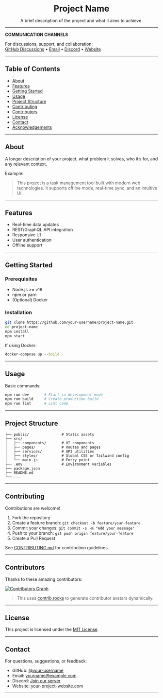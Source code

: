 <p align="center"><strong><span style="font-size: 28px;">Project Name</span></strong></p>
<p align="center">A brief description of the project and what it aims to achieve.</p>


---

**COMMUNICATION CHANNELS**

For discussions, support, and collaboration:
<br>
<a href="https://github.com/your-org/your-repo/discussions">GitHub Discussions</a> • 
<a href="mailto:yourname@example.com">Email</a> • 
<a href="https://discord.gg/your-invite">Discord</a> • 
<a href="https://your-project-website.com">Website</a>


---

## Table of Contents

- [About](#about)
- [Features](#features)
- [Getting Started](#getting-started)
- [Usage](#usage)
- [Project Structure](#project-structure)
- [Contributing](#contributing)
- [Contributors](#contributors)
- [License](#license)
- [Contact](#contact)
- [Acknowledgements](#acknowledgements)

---

## About

A longer description of your project, what problem it solves, who it’s for, and any relevant context.

Example:

> This project is a task management tool built with modern web technologies. It supports offline mode, real-time sync, and an intuitive UI.

---

## Features

- Real-time data updates
- REST/GraphQL API integration
- Responsive UI
- User authentication
- Offline support

---

## Getting Started

### Prerequisites

- Node.js >= v18
- npm or yarn
- (Optional) Docker

### Installation

```bash
git clone https://github.com/your-username/project-name.git
cd project-name
npm install
npm start
````

If using Docker:

```bash
docker-compose up --build
```

---

## Usage

Basic commands:

```bash
npm run dev       # Start in development mode
npm run build     # Create production build
npm run lint      # Lint code
```

---

## Project Structure

```plaintext
├── public/               # Static assets
├── src/
│   ├── components/       # UI components
│   ├── pages/            # Routes and pages
│   ├── services/         # API utilities
│   ├── styles/           # Global CSS or Tailwind config
│   └── main.js           # Entry point
├── .env                  # Environment variables
├── package.json
├── README.md
└── ...
```

---

## Contributing

Contributions are welcome!

1. Fork the repository
2. Create a feature branch:
   `git checkout -b feature/your-feature`
3. Commit your changes:
   `git commit -s -m "Add your message"`
4. Push to your branch:
   `git push origin feature/your-feature`
5. Create a Pull Request

See [CONTRIBUTING.md](CONTRIBUTING.md) for contribution guidelines.

---

## Contributors

Thanks to these amazing contributors:

<a href="https://github.com/OpenLake/Knowledge-Sharing-Platform/graphs/contributors">
  <img src="https://contrib.rocks/image?repo=OpenLake/Knowledge-Sharing-Platform" alt="Contributors Graph"/>
</a>

> This uses [contrib.rocks](https://contrib.rocks) to generate contributor avatars dynamically.

---

## License

This project is licensed under the [MIT License](LICENSE).

---

## Contact

For questions, suggestions, or feedback:

* GitHub: [@your-username](https://github.com/your-username)
* Email: [yourname@example.com](mailto:yourname@example.com)
* Discord: [Join our server](https://discord.gg/your-invite)
* Website: [your-project-website.com](https://your-project-website.com)

---
 
```
 

